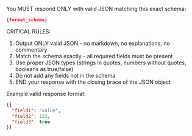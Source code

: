 You MUST respond ONLY with valid JSON matching this exact schema:

```json
{format_schema}
```

CRITICAL RULES:
1. Output ONLY valid JSON - no markdown, no explanations, no commentary
2. Match the schema exactly - all required fields must be present
3. Use proper JSON types (strings in quotes, numbers without quotes, booleans as true/false)
4. Do not add any fields not in the schema
5. END your response with the closing brace of the JSON object

Example valid response format:
```json
{{
  "field1": "value",
  "field2": 123,
  "field3": true
}}
```
